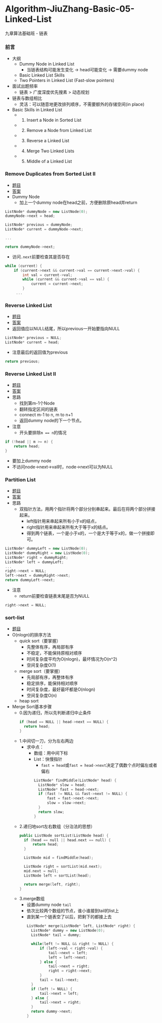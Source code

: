 # Algorithm-JiuZhang-Basic-05-Linked-List
九章算法基础班 - 链表

### 前言

- 大纲
  - Dummy Node in Linked List
    - 当链表结构可能发生变化 -> head可能变化 -> 需要dummy node
  - Basic Linked List Skills
  - Two Pointers in Linked List (Fast-slow pointers)
- 面试出题频率
  - 链表 > 广度深度优先搜素 > 动态规划
- 链表与数组相比
  - 灵活：可以随意地更改排列顺序，不需要额外的存储空间(in place)
- Basic Skills in Linked List
  - 1. Insert a Node in Sorted List
  - 2. Remove a Node from Linked List
  - 3. Reverse a Linked List
  - 4. Merge Two Linked Lists
  - 5. Middle of a Linked List

### Remove Duplicates from Sorted List II

- [题目](http://www.lintcode.com/problem/remove-duplicates-from-sorted-list-ii/)
- [答案](http://www.jiuzhang.com/solutions/remove-duplicates-from-sorted-list-ii/)
- Dummy Node
  - 加上一个dummy node在head之前，方便删除原head并return
  
```cpp
ListNode* dummyNode = new ListNode(0);
dummyNode->next = head;

ListNode* previous = dummyNode;
ListNode* current = dummyNode->next;

...

return dummyNode->next;
```

- 访问`.next`前要检查其是否存在
```cpp
while (current) {
    if (current->next && current->val == current->next->val) {
        int val = current->val;
        while (current && current->val == val) {
            current = current->next;
        }
     ...
```

### Reverse Linked List
- [题目](http://www.lintcode.com/problem/reverse-linked-list/)
- [答案](http://www.jiuzhang.com/solutions/reverse-linked-list/)
- 返回值应以NULL结尾，所以previous一开始要指向NULL
```cpp
ListNode* previous = NULL;
ListNode* current = head;
```
- 注意最后的返回值为previous
```cpp
return previous;
```

### Reverse Linked List II
- [题目](http://www.lintcode.com/problem/reverse-linked-list-ii/)
- [答案](http://www.jiuzhang.com/solutions/reverse-linked-list-ii/)
- 思路
  - 找到第m-1个Node
  - 翻转指定区间的链表
  - connect m-1 to n, m to n+1
  - 返回dummy node的下一个节点。
- 注意
  - 开头要排除`m == n`的情况
```cpp
if (!head || m >= n) {
    return head;
}
```
  - 要加上dummy node
  - 不访问node->next->val时，node->next可以为NULL

### Partition List
- [题目](http://www.lintcode.com/problem/partition-list/)
- [答案](http://www.jiuzhang.com/solutions/partition-list/)
- 思路
  - 双指针方法，用两个指针将两个部分分别串起来。最后在将两个部分拼接起来。
    - left指针用来串起来所有小于x的结点，
    - right指针用来串起来所有大于等于x的结点。
    - 得到两个链表，一个是小于x的，一个是大于等于x的，做一个拼接即可。
```cpp
ListNode* dummyLeft = new ListNode(0);
ListNode* dummyRight = new ListNode(0);
ListNode* right = dummyRight;
ListNode* left = dummyLeft;
...
right->next = NULL;
left->next = dummyRight->next;
return dummyLeft->next;
```
- 注意
  - return前要检查链表末尾是否为NULL
```cpp
right->next = NULL;
```

### sort-list

- [题目](https://www.lintcode.com/problem/sort-lis/description)
- O(nlogn)的排序方法
  - quick sort（要掌握）
    - 先整体有序，再局部有序
    - 不稳定，不能保持原相对顺序
    - 时间复杂度平均为O(nlogn)，最坏情况为O(n^2)
    - 空间复杂度O(1)
  - merge sort（要掌握）
    - 先局部有序，再整体有序
    - 稳定排序，能保持相对顺序
    - 时间复杂度，最好最坏都是O(nlogn)
    - 空间复杂度O(n)
  - heap sort
- Merge Sort基本步骤
  - 0.因为递归，所以先判断递归中止条件
    ```cpp
    if (head == NULL || head->next == NULL) {
      return head;
    }
    ```
  - 1.中间切一刀，分为左右两边
    - 求中点：
      - 数组：用中间下标
      - List：快慢指针
        - `fast = head`或`fast = head->next`决定了偶数个点时偏左或者偏右
        ```cpp
        ListNode* findMiddle(ListNode* head) {
          ListNode* slow = head;
          ListNode* fast = head->next;
          if (fast != NULL && fast->next != NULL) {
              fast = fast->next->next;
              slow = slow->next;
          }
          return slow;
        }
        ```
  - 2.递归地sort左右数组（分治法的思想）
    ```cpp
    public ListNode sortList(ListNode head) {
      if (head == null || head.next == null) {
          return head;
      }

      ListNode mid = findMiddle(head);

      ListNode right = sortList(mid.next);
      mid.next = null;
      ListNode left = sortList(head);

      return merge(left, right);
    }
    ```
  - 3.merge数组
    - 设置dummy node `tail`
    - 依次比较两个数组的节点，谁小谁接到tail的list上
    - 直到某一个链表空了以后，把剩下的都接上去
      ```cpp
      ListNode* merge(ListNode* left, ListNode* right) {
        ListNode* dummy = new ListNode(0);
        ListNode* tail = dummy;

        while(left != NULL && right != NULL) {
            if (left->val < right->val) {
                tail->next = left;
                left = left->next;
            } else {
                tail->next = right;
                right = right->next;
            }
            tail = tail->next;
        }
        if (left != NULL) {
            tail->next = left;
        } else {
            tail->next = right;
        }
        return dummy->next;
      }
      ```
